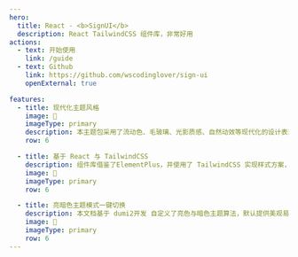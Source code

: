 ```yaml
---
hero:
  title: React - <b>SignUI</b>
  description: React TailwindCSS 组件库，非常好用
actions:
  - text: 开始使用
    link: /guide
  - text: Github
    link: https://github.com/wscodinglover/sign-ui
    openExternal: true

features:
  - title: 现代化主题风格
    image: 💠
    imageType: primary
    description: 本主题包采用了流动色、毛玻璃、光影质感、自然动效等现代化的设计表现手法，将界面以更加简约、美观的方式呈现，使得文档更加直观、易读、易用
    row: 6

  - title: 基于 React 与 TailwindCSS
    description: 组件库借鉴了ElementPlus，并使用了 TailwindCSS 实现样式方案，帮助更好地控制样式的细节，提高样式的复用性和可维护性。
    image: 💠
    imageType: primary
    row: 6

  - title: 亮暗色主题模式一键切换
    description: 本文档基于 dumi2开发 自定义了亮色与暗色主题算法，默认提供美观易用的亮暗色主题。用户可以根据自己的喜好选择主题模式获得良好的阅读体验。
    image: 💠
    imageType: primary
    row: 6
---
```

